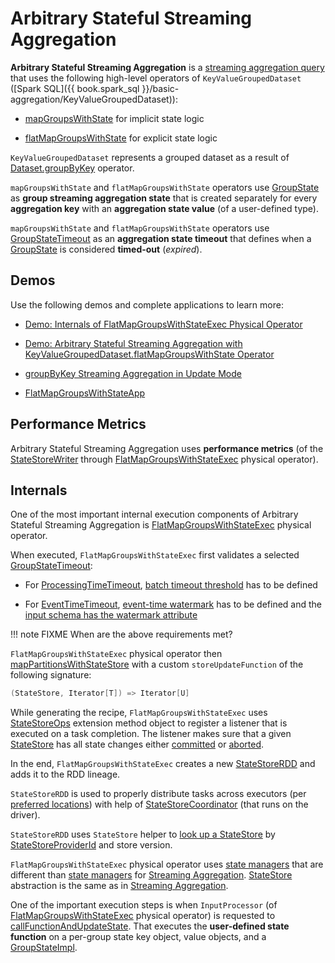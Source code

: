 # Arbitrary Stateful Streaming Aggregation

**Arbitrary Stateful Streaming Aggregation** is a [streaming aggregation query](../streaming-aggregation/index.md) that uses the following high-level operators of `KeyValueGroupedDataset` ([Spark SQL]({{ book.spark_sql }}/basic-aggregation/KeyValueGroupedDataset)):

* [mapGroupsWithState](../KeyValueGroupedDataset.md#mapGroupsWithState) for implicit state logic

* [flatMapGroupsWithState](../KeyValueGroupedDataset.md#flatMapGroupsWithState) for explicit state logic

`KeyValueGroupedDataset` represents a grouped dataset as a result of [Dataset.groupByKey](../operators/groupByKey.md) operator.

`mapGroupsWithState` and `flatMapGroupsWithState` operators use [GroupState](../GroupState.md) as **group streaming aggregation state** that is created separately for every **aggregation key** with an **aggregation state value** (of a user-defined type).

`mapGroupsWithState` and `flatMapGroupsWithState` operators use [GroupStateTimeout](../GroupStateTimeout.md) as an **aggregation state timeout** that defines when a [GroupState](../GroupState.md) is considered **timed-out** (_expired_).

## Demos

Use the following demos and complete applications to learn more:

* [Demo: Internals of FlatMapGroupsWithStateExec Physical Operator](../demo/spark-sql-streaming-demo-FlatMapGroupsWithStateExec.md)

* [Demo: Arbitrary Stateful Streaming Aggregation with KeyValueGroupedDataset.flatMapGroupsWithState Operator](../demo/arbitrary-stateful-streaming-aggregation-flatMapGroupsWithState.md)

* [groupByKey Streaming Aggregation in Update Mode](../demo/groupByKey-count-Update.md)

* [FlatMapGroupsWithStateApp](https://github.com/jaceklaskowski/spark-structured-streaming-book/blob/master/examples/src/main/scala/pl/japila/spark/FlatMapGroupsWithStateApp.scala)

## <span id="metrics"> Performance Metrics

Arbitrary Stateful Streaming Aggregation uses **performance metrics** (of the [StateStoreWriter](../physical-operators/StateStoreWriter.md) through [FlatMapGroupsWithStateExec](../physical-operators/FlatMapGroupsWithStateExec.md) physical operator).

## <span id="internals"> Internals

One of the most important internal execution components of Arbitrary Stateful Streaming Aggregation is [FlatMapGroupsWithStateExec](../physical-operators/FlatMapGroupsWithStateExec.md) physical operator.

When executed, `FlatMapGroupsWithStateExec` first validates a selected [GroupStateTimeout](../GroupStateTimeout.md):

* For [ProcessingTimeTimeout](../GroupStateTimeout.md#ProcessingTimeTimeout), [batch timeout threshold](../physical-operators/FlatMapGroupsWithStateExec.md#batchTimestampMs) has to be defined

* For [EventTimeTimeout](../GroupStateTimeout.md#EventTimeTimeout), [event-time watermark](../physical-operators/FlatMapGroupsWithStateExec.md#eventTimeWatermark) has to be defined and the [input schema has the watermark attribute](../physical-operators/WatermarkSupport.md#watermarkExpression)

!!! note
    FIXME When are the above requirements met?

`FlatMapGroupsWithStateExec` physical operator then [mapPartitionsWithStateStore](../stateful-stream-processing/StateStoreOps.md#mapPartitionsWithStateStore) with a custom `storeUpdateFunction` of the following signature:

```scala
(StateStore, Iterator[T]) => Iterator[U]
```

While generating the recipe, `FlatMapGroupsWithStateExec` uses [StateStoreOps](../stateful-stream-processing/StateStoreOps.md) extension method object to register a listener that is executed on a task completion. The listener makes sure that a given [StateStore](../stateful-stream-processing/StateStore.md) has all state changes either [committed](../stateful-stream-processing/StateStore.md#hasCommitted) or [aborted](../stateful-stream-processing/StateStore.md#abort).

In the end, `FlatMapGroupsWithStateExec` creates a new [StateStoreRDD](../stateful-stream-processing/StateStoreRDD.md) and adds it to the RDD lineage.

`StateStoreRDD` is used to properly distribute tasks across executors (per [preferred locations](../stateful-stream-processing/StateStoreRDD.md#getPreferredLocations)) with help of [StateStoreCoordinator](../stateful-stream-processing/StateStoreCoordinator.md) (that runs on the driver).

`StateStoreRDD` uses `StateStore` helper to [look up a StateStore](../stateful-stream-processing/StateStore.md#get-StateStore) by [StateStoreProviderId](../stateful-stream-processing/StateStoreProviderId.md) and store version.

`FlatMapGroupsWithStateExec` physical operator uses [state managers](../arbitrary-stateful-streaming-aggregation/StateManager.md) that are different than [state managers](../streaming-aggregation/StreamingAggregationStateManager.md) for [Streaming Aggregation](../streaming-aggregation/index.md). [StateStore](../stateful-stream-processing/StateStore.md) abstraction is the same as in [Streaming Aggregation](../streaming-aggregation/index.md).

One of the important execution steps is when `InputProcessor` (of [FlatMapGroupsWithStateExec](../physical-operators/FlatMapGroupsWithStateExec.md) physical operator) is requested to [callFunctionAndUpdateState](../arbitrary-stateful-streaming-aggregation/InputProcessor.md#callFunctionAndUpdateState). That executes the **user-defined state function** on a per-group state key object, value objects, and a [GroupStateImpl](../GroupStateImpl.md).
